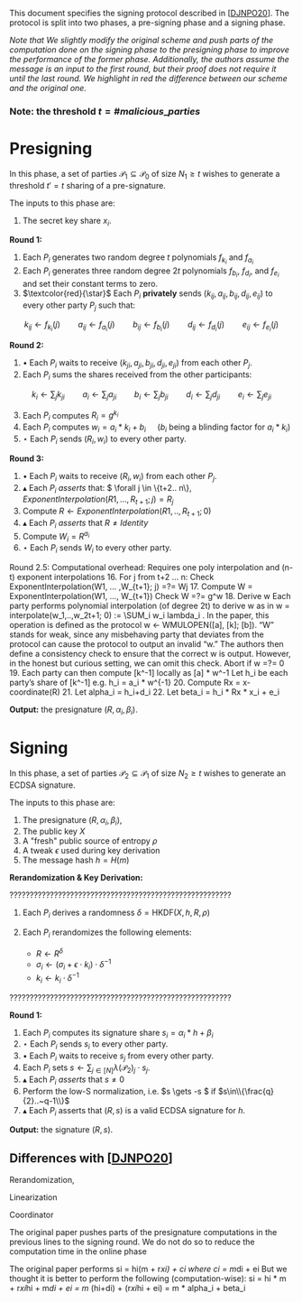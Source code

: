 This document specifies the signing protocol described in [[DJNPO20](https://eprint.iacr.org/2020/501)].
The protocol is split into two phases, a pre-signing phase and a signing phase.

*Note that We slightly modify the original scheme and push parts of the computation done on the signing phase to the presigning phase to improve the performance of the former phase. Additionally, the authors assume the message is an input to the first round, but their proof does not require it until the last round.
We highlight in red the difference between our scheme and the original one.*

### Note: the threshold $t = \#malicious\_parties$

# Presigning

In this phase, a set of parties $\mathcal{P}_ 1 \subseteq \mathcal{P}_ 0$
of size $N_1 \geq t$ wishes to generate a threshold $t' = t$ sharing
of a pre-signature.

The inputs to this phase are:

1) The secret key share $x_i$.

**Round 1:**

1. Each $P_i$ generates two random degree $t$ polynomials $f_{k_i}$ and $f_{a_i}$
2. Each $P_i$ generates three random degree $2t$ polynomials $f_{b_i}$, $f_{d_i}$, and $f_{e_i}$ and set their constant terms to zero.
3. $\textcolor{red}{\star}$ Each $P_i$ **privately** sends
$(k_{ij}, a_{ij}, b_{ij}, d_{ij}, e_{ij})$ to every other party $P_j$ such that:

$$
k_{ij} \gets f_{k_i}(j) \qquad
a_{ij} \gets f_{a_i}(j) \qquad
b_{ij} \gets f_{b_i}(j) \qquad
d_{ij} \gets f_{d_i}(j) \qquad
e_{ij} \gets f_{e_i}(j)
$$

**Round 2:**

1. $\bullet$ Each $P_i$ waits to receive $(k_{ji}, a_{ji}, b_{ji}, d_{ji}, e_{ji})$ from each other $P_j$.
2. Each $P_i$ sums the shares received from the other participants:

$$
k_i \gets \sum_j k_{ji} \qquad
a_i \gets \sum_j a_{ji} \qquad
b_i \gets \sum_j b_{ji} \qquad
d_i \gets \sum_j d_{ji} \qquad
e_i \gets \sum_j e_{ji}
$$

3. Each $P_i$ computes $R_i = g^{k_i}$
4. Each $P_i$ computes $w_i = a_i * k_i + b_i \quad$ ($b_i$ being a blinding factor for $a_i * k_i$)
5. $\star$ Each $P_i$ sends $(R_i, w_i)$ to every other party.

**Round 3:**

1. $\bullet$ Each $P_i$ waits to receive $(R_i, w_i)$ from each other $P_j$.
2. $\blacktriangle$ Each $P_i$ *asserts* that:
$ \forall j \in \\{t+2.. n\\}$,\quad ExponentInterpolation(R1, … ,R_{t+1}; j) =  R_j$
3. Compute $R \gets ExponentInterpolation(R1,.., R_{t+1}; 0)$
5. $\blacktriangle$ Each $P_i$ *asserts* that $R \neq Identity$
5. Compute $W_i = R^{a_i}$
6. $\star$ Each $P_i$ sends $W_i$ to every other party.


Round 2.5: Computational overhead: Requires one poly interpolation and (n-t)  exponent interpolations
16. For j from t+2 … n:
Check ExponentInterpolation(W1, … ,W_{t+1}; j) =?=  Wj
17. Compute W = ExponentInterpolation(W1, …, W_{t+1})
Check W =?= g^w
      	18. Derive w
Each party performs polynomial interpolation (of degree 2t) to derive w as in w = interpolate(w_1,..,w_2t+1; 0) := \SUM_i w_i lambda_i .
In the paper, this operation is defined as the protocol w ← WMULOPEN([a], [k]; [b]).
“W” stands for weak, since any misbehaving party that deviates from the protocol can cause the protocol to output an invalid “w.” The authors then define a consistency check to ensure that the correct w is output. However, in the honest but curious setting, we can omit this check.
Abort if w =?= 0
      	19. Each party can then compute [k^-1] locally as [a] * w^-1
Let h_i be each party’s share of [k^-1] e.g. h_i = a_i * w^{-1}
     	20. Compute Rx = x-coordinate(R)
21. Let alpha_i = h_i+d_i
22. Let beta_i = h_i * Rx * x_i + e_i

**Output:** the presignature $(R, \alpha_i, \beta_i)$.

# Signing

In this phase, a set of parties $\mathcal{P}_2 \subseteq \mathcal{P}_ 1$
of size $N_2 \geq t$ wishes to generate an ECDSA signature.

The inputs to this phase are:
1) The presignature $(R, \alpha_i, \beta_i)$,
2) The public key $X$
3) A "fresh" public source of entropy $\rho$
4) A tweak $\epsilon$ used during key derivation
5) The message hash $h= H(m)$

**Rerandomization & Key Derivation:**

???????????????????????????????????????????????????????
1. Each $P_i$ derives a randomness $\delta = \mathsf{HKDF}(X, h, R, \rho)$
2. Each $P_i$ rerandomizes the following elements:

    * $R  \gets R^\delta$
    * $\sigma_i \gets (\sigma_i + \epsilon \cdot k_i) \cdot \delta^{-1}$
    * $k_i \gets k_i \cdot \delta^{-1}$

???????????????????????????????????????????????????????

**Round 1:**

1. Each $P_i$ computes its signature share $s_i = \alpha_i * h + \beta_i$
2. $\star$ Each $P_i$ sends $s_i$ to every other party.
3. $\bullet$ Each $P_i$ waits to receive $s_j$ from every other party.
4. Each $P_i$ sets $s \gets \sum_{j \in [N]} \lambda(\mathcal{P}_2)_j \cdot s_j$.
5. $\blacktriangle$ Each $P_i$ *asserts* that $s\neq 0$
6. Perform the low-S normalization, i.e. $s \gets -s $ if $s\in\\{\frac{q}{2}..~q-1\\}$
7. $\blacktriangle$ Each $P_i$ asserts that $(R, s)$ is a valid ECDSA signature for $h$.

**Output:** the signature $(R, s)$.


## Differences with [[DJNPO20](https://eprint.iacr.org/2020/501)]

Rerandomization,

Linearization

Coordinator

The original paper pushes parts of the presignature computations in the previous lines to the signing round. We do not do so to reduce the computation time in the online phase


The original paper performs si = hi(m + r*xi) + ci where ci = m*di + ei
But we thought it is better to perform the following (computation-wise):
si = hi * m  + r*xi*hi + m*di + ei
   = m* (hi+di) + (r*xi*hi  + ei)
   = m * alpha_i + beta_i
